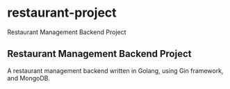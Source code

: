 # restaurant-project
Restaurant Management Backend Project

## Restaurant Management Backend Project
A restaurant management backend written in Golang, using Gin framework, and MongoDB.
